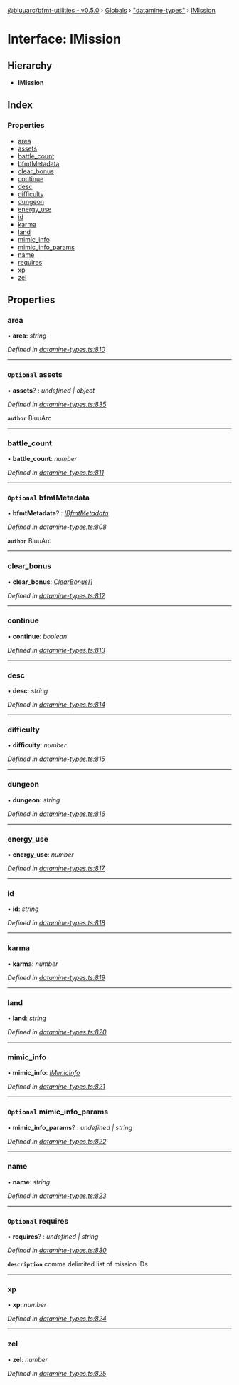 [@bluuarc/bfmt-utilities - v0.5.0](../README.md) › [Globals](../globals.md) › ["datamine-types"](../modules/_datamine_types_.md) › [IMission](_datamine_types_.imission.md)

# Interface: IMission

## Hierarchy

* **IMission**

## Index

### Properties

* [area](_datamine_types_.imission.md#area)
* [assets](_datamine_types_.imission.md#optional-assets)
* [battle_count](_datamine_types_.imission.md#battle_count)
* [bfmtMetadata](_datamine_types_.imission.md#optional-bfmtmetadata)
* [clear_bonus](_datamine_types_.imission.md#clear_bonus)
* [continue](_datamine_types_.imission.md#continue)
* [desc](_datamine_types_.imission.md#desc)
* [difficulty](_datamine_types_.imission.md#difficulty)
* [dungeon](_datamine_types_.imission.md#dungeon)
* [energy_use](_datamine_types_.imission.md#energy_use)
* [id](_datamine_types_.imission.md#id)
* [karma](_datamine_types_.imission.md#karma)
* [land](_datamine_types_.imission.md#land)
* [mimic_info](_datamine_types_.imission.md#mimic_info)
* [mimic_info_params](_datamine_types_.imission.md#optional-mimic_info_params)
* [name](_datamine_types_.imission.md#name)
* [requires](_datamine_types_.imission.md#optional-requires)
* [xp](_datamine_types_.imission.md#xp)
* [zel](_datamine_types_.imission.md#zel)

## Properties

###  area

• **area**: *string*

*Defined in [datamine-types.ts:810](https://github.com/BluuArc/bfmt-utilities/blob/master/src/datamine-types.ts#L810)*

___

### `Optional` assets

• **assets**? : *undefined | object*

*Defined in [datamine-types.ts:835](https://github.com/BluuArc/bfmt-utilities/blob/master/src/datamine-types.ts#L835)*

**`author`** BluuArc

___

###  battle_count

• **battle_count**: *number*

*Defined in [datamine-types.ts:811](https://github.com/BluuArc/bfmt-utilities/blob/master/src/datamine-types.ts#L811)*

___

### `Optional` bfmtMetadata

• **bfmtMetadata**? : *[IBfmtMetadata](_datamine_types_.ibfmtmetadata.md)*

*Defined in [datamine-types.ts:808](https://github.com/BluuArc/bfmt-utilities/blob/master/src/datamine-types.ts#L808)*

**`author`** BluuArc

___

###  clear_bonus

• **clear_bonus**: *[ClearBonus](../modules/_datamine_types_.md#clearbonus)[]*

*Defined in [datamine-types.ts:812](https://github.com/BluuArc/bfmt-utilities/blob/master/src/datamine-types.ts#L812)*

___

###  continue

• **continue**: *boolean*

*Defined in [datamine-types.ts:813](https://github.com/BluuArc/bfmt-utilities/blob/master/src/datamine-types.ts#L813)*

___

###  desc

• **desc**: *string*

*Defined in [datamine-types.ts:814](https://github.com/BluuArc/bfmt-utilities/blob/master/src/datamine-types.ts#L814)*

___

###  difficulty

• **difficulty**: *number*

*Defined in [datamine-types.ts:815](https://github.com/BluuArc/bfmt-utilities/blob/master/src/datamine-types.ts#L815)*

___

###  dungeon

• **dungeon**: *string*

*Defined in [datamine-types.ts:816](https://github.com/BluuArc/bfmt-utilities/blob/master/src/datamine-types.ts#L816)*

___

###  energy_use

• **energy_use**: *number*

*Defined in [datamine-types.ts:817](https://github.com/BluuArc/bfmt-utilities/blob/master/src/datamine-types.ts#L817)*

___

###  id

• **id**: *string*

*Defined in [datamine-types.ts:818](https://github.com/BluuArc/bfmt-utilities/blob/master/src/datamine-types.ts#L818)*

___

###  karma

• **karma**: *number*

*Defined in [datamine-types.ts:819](https://github.com/BluuArc/bfmt-utilities/blob/master/src/datamine-types.ts#L819)*

___

###  land

• **land**: *string*

*Defined in [datamine-types.ts:820](https://github.com/BluuArc/bfmt-utilities/blob/master/src/datamine-types.ts#L820)*

___

###  mimic_info

• **mimic_info**: *[IMimicInfo](_datamine_types_.imimicinfo.md)*

*Defined in [datamine-types.ts:821](https://github.com/BluuArc/bfmt-utilities/blob/master/src/datamine-types.ts#L821)*

___

### `Optional` mimic_info_params

• **mimic_info_params**? : *undefined | string*

*Defined in [datamine-types.ts:822](https://github.com/BluuArc/bfmt-utilities/blob/master/src/datamine-types.ts#L822)*

___

###  name

• **name**: *string*

*Defined in [datamine-types.ts:823](https://github.com/BluuArc/bfmt-utilities/blob/master/src/datamine-types.ts#L823)*

___

### `Optional` requires

• **requires**? : *undefined | string*

*Defined in [datamine-types.ts:830](https://github.com/BluuArc/bfmt-utilities/blob/master/src/datamine-types.ts#L830)*

**`description`** comma delimited list of mission IDs

___

###  xp

• **xp**: *number*

*Defined in [datamine-types.ts:824](https://github.com/BluuArc/bfmt-utilities/blob/master/src/datamine-types.ts#L824)*

___

###  zel

• **zel**: *number*

*Defined in [datamine-types.ts:825](https://github.com/BluuArc/bfmt-utilities/blob/master/src/datamine-types.ts#L825)*
